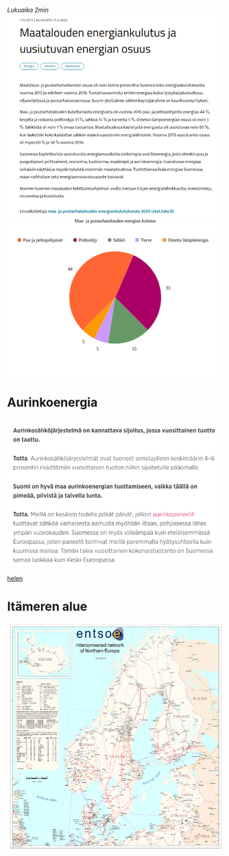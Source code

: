 _Lukuaika 2min_
<img src="https://github.com/EternalAzure/Keskusteluilta/blob/main/Huoltovarmuus/kuvat/Maatalouden%20energian%20kulutus.PNG" width="1000"/>
<img src="https://github.com/EternalAzure/Keskusteluilta/blob/main/Huoltovarmuus/kuvat/Energian%20kulutus%20kaavio.svg" width="800"/>

# Aurinkoenergia
![solar](https://github.com/EternalAzure/Keskusteluilta/blob/main/Huoltovarmuus/kuvat/helen.png)

[helen](https://www.helen.fi/asiakaspalvelu/ajankohtaista/arjessa/aurinkoenergia/totta-vai-tarua)

# Itämeren alue
![grid](https://github.com/EternalAzure/Keskusteluilta/blob/main/Huoltovarmuus/kuvat/Map-of-the-Scandinavian-400kV-power-grid-Transmission-lines-are-approximated-by.png)
